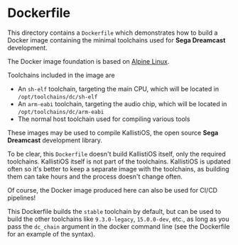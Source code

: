 # Dockerfile

This directory contains a `Dockerfile` which demonstrates how to build a Docker
image containing the minimal toolchains used for **Sega Dreamcast** development.

The Docker image foundation is based on [Alpine Linux](https://alpinelinux.org/).

Toolchains included in the image are
* An `sh-elf` toolchain, targeting the main CPU, which will be located in
  `/opt/toolchains/dc/sh-elf`
* An `arm-eabi` toolchain, targeting the audio chip, which will be located in
  `/opt/toolchains/dc/arm-eabi`
* The normal host toolchain used for compiling various tools

These images may be used to compile KallistiOS, the open source
**Sega Dreamcast** development library.

To be clear, this `Dockerfile` doesn't build KallistiOS itself, only the
required toolchains. KallistiOS itself is not part of the toolchains. KallistiOS
is updated often so it's better to keep a separate image with the toolchains, as
building them can take hours and the process doesn't change often.

Of course, the Docker image produced here can also be used for CI/CD pipelines!

This Dockerfile builds the `stable` toolchain by default, but can be used to
build the other toolchains like `9.3.0-legacy`, `15.0.0-dev`, etc., as long as
you pass the `dc_chain` argument in the docker command line (see the Dockerfile
for an example of the syntax).
